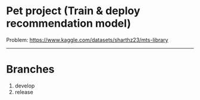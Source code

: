 # Pet project (Train & deploy recommendation model)
Problem: https://www.kaggle.com/datasets/sharthz23/mts-library
____
# Branches
1. develop
2. release